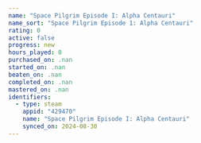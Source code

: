 ```yaml
---
name: "Space Pilgrim Episode I: Alpha Centauri"
name_sort: "Space Pilgrim Episode 1: Alpha Centauri"
rating: 0
active: false
progress: new
hours_played: 0
purchased_on: .nan
started_on: .nan
beaten_on: .nan
completed_on: .nan
mastered_on: .nan
identifiers:
  - type: steam
    appid: "429470"
    name: "Space Pilgrim Episode I: Alpha Centauri"
    synced_on: 2024-08-30
---
```

